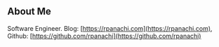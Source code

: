 ## About Me

Software Engineer. Blog: [https://rpanachi.com](https://rpanachi.com), Github: [https://github.com/rpanachi](https://github.com/rpanachi)
